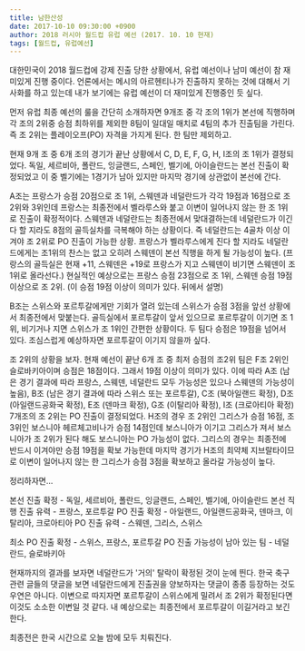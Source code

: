 ```yaml
---
title: 남한산성
date: 2017-10-10 09:30:00 +0900
author: 2018 러시아 월드컵 유럽 예선 (2017. 10. 10 현재)
tags: [월드컵, 유럽예선]
---
```


대한민국이 2018 월드컵에 강제 진출 당한 상황에서, 유럽 예선이나 남미 예선이 참 재미있게 진행 중이다. 언론에서는 메시의 아르헨티나가 진출하지 못하는 것에 대해서 기사화를 하고 있는데 내가 보기에는 유럽 예선이 더 재미있게 진행중인 듯 싶다.

먼저 유럽 최종 예선의 룰을 간단히 소개하자면 9개조 중 각 조의 1위가 본선에 직행하며 각 조의 2위중 승점 최하위를 제외한 8팀이 일대일 매치로 4팀의 추가 진출팀을 가린다. 즉 조 2위는 플레이오프(PO) 자격을 가지게 된다. 한 팀만 제외하고.

현재 9개 조 중 6개 조의 경기가 끝난 상황에서 C, D, E, F, G, H, I조의 조 1위가 결정되었다. 독일, 세르비아, 폴란드, 잉글랜드, 스페인, 벨기에, 아이슬란드는 본선 진출이 확정되었고 이 중 벨기에는 1경기가 남아 있지만 마지막 경기에 상관없이 본선에 간다.

A조는 프랑스가 승점 20점으로 조 1위, 스웨덴과 네덜란드가 각각 19점과 16점으로 조 2위와 3위인데 프랑스는 최종전에서 벨라루스와 붙고 이변이 일어나지 않는 한 조 1위로 진출이 확정적이다. 스웨덴과 네덜란드는 최종전에서 맞대결하는데 네덜란드가 이긴다 할 지라도 8점의 골득실차를 극복해야 하는 상황이다. 즉 네덜란드는 4골차 이상 이겨야 조 2위로 PO 진출이 가능한 상황. 프랑스가 벨라루스에게 진다 할 지라도 네덜란드에게는 조1위의 찬스는 없고 오히려 스웨덴이 본선 직행을 하게 될 가능성이 높다. (프랑스의 골득실은 현재 +11, 스웨덴은 +19로 프랑스가 지고 스웨덴이 비기면 스웨덴이 조 1위로 올라선다.) 현실적인 예상으로는 프랑스 승점 23점으로 조 1위, 스웨덴 승점 19점 이상으로 조 2위. (이 승점 19점 이상이 의미가 있다. 뒤에서 설명)

B조는 스위스와 포르투갈에게만 기회가 열려 있는데 스위스가 승점 3점을 앞선 상황에서 최종전에서 맞붙는다. 골득실에서 포르투갈이 앞서 있으므로 포르투갈이 이기면 조 1위, 비기거나 지면 스위스가 조 1위인 간편한 상황이다. 두 팀다 승점은 19점을 넘어서 있다. 조심스럽게 예상하자면 포르투갈이 이기지 않을까 싶다.

조 2위의 상황을 보자. 현재 예선이 끝난 6개 조 중 최저 승점의 조2위 팀은 F조 2위인 슬로바키아이며 승점은 18점이다. 그래서 19점 이상이 의미가 있다. 이에 따라 A조 (남은 경기 결과에 따라 프랑스, 스웨덴, 네덜란드 모두 가능성은 있으나 스웨덴의 가능성이 높음), B조 (남은 경기 결과에 따라 스위스 또는 포르투갈), C조 (북아일랜드 확정), D조 (아일랜드공화국 확정), E조 (덴마크 확정), G조 (이탈리아 확정), I조 (크로아티아 확정) 7개조의 조 2위는 PO 진출이 결정되었다. H조의 경우 조 2위인 그리스가 승점 16점, 조 3위인 보스니아 헤르체고비나가 승점 14점인데 보스니아가 이기고 그리스가 져서 보스니아가 조 2위가 된다 해도 보스니아는 PO 가능성이 없다. 그리스의 경우는 최종전에 반드시 이겨야만 승점 19점을 확보 가능한데 마지막 경기가 H조의 최약체 지브랄타이므로 이변이 일어나지 않는 한 그리스가 승점 3점을 확보하고 올라갈 가능성이 높다.

정리하자면...

본선 진출 확정 - 독일, 세르비아, 폴란드, 잉글랜드, 스페인, 벨기에, 아이슬란드
본선 직행 진출 유력 - 프랑스, 포르투갈
PO 진출 확정 - 아일랜드, 아일랜드공화국, 덴마크, 이탈리아, 크로아티아
PO 진출 유력 - 스웨덴, 그리스, 스위스

최소 PO 진출 확정 - 스위스, 프랑스, 포르투갈
PO 진출 가능성이 남아 있는 팀 - 네덜란드, 슬로바키아

현재까지의 결과를 보자면 네덜란드가 '거의' 탈락이 확정된 것이 눈에 띈다. 한국 축구 관련 글들의 댓글을 보면 네덜란드에게 진출권을 양보하자는 댓글이 종종 등장하는 것도 우연은 아니다. 이변으로 따지자면 포르투갈이 스위스에게 밀려서 조 2위가 확정된다면 이것도 소소한 이변일 것 같다. 내 예상으로는 최종전에서 포르투갈이 이길거라고 보긴 한다.

최종전은 한국 시간으로 오늘 밤에 모두 치뤄진다. 